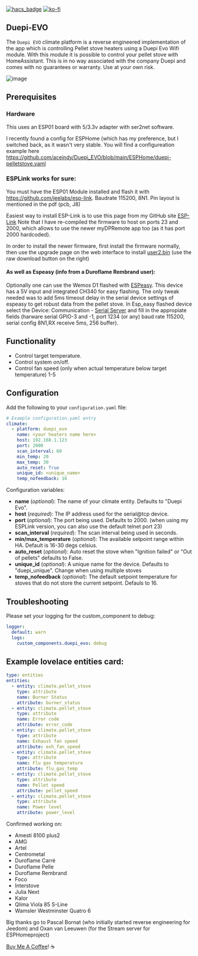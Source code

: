 [![hacs_badge](https://img.shields.io/badge/HACS-Default-orange.svg?style=for-the-badge)](https://github.com/hacs/integration)
[![ko-fi](https://ko-fi.com/img/githubbutton_sm.svg)](https://ko-fi.com/Z8Z050HKY)
## Duepi-EVO
The `Duepi EVO` climate platform is a reverse engineered implementation of the app which is controlling Pellet stove heaters using a Duepi Evo Wifi module.
With this module it is possible to control your pellet stove with HomeAssistant.
This is in no way associated with the company Duepi and comes with no guarantees or warranty. Use at your own risk.

![image](https://github.com/aceindy/Duepi_EVO/assets/94692/5f2bd263-4e17-418d-a467-09fda2802d0e)

## Prerequisites
### Hardware
This uses an ESP01 board with 5/3.3v adapter with ser2net software.

I recently found a config for ESPHome (which has my preference, but I switched back, as it wasn't very stable.
You will find a configureation example here https://github.com/aceindy/Duepi_EVO/blob/main/ESPHome/duepi-pelletstove.yaml


### ESPLink works for sure:
You must have the ESP01 Module installed and flash it with https://github.com/jeelabs/esp-link.
Baudrate 115200, 8N1.
Pin layout is mentioned in the pdf (pcb, J8)

Easiest way to install ESP-Link is to use this page from my GitHub site [ESP-Link](https://aceindy.github.io/esp-link/)
Note that I have re-compiled the firmware to host on ports 23 and 2000, which allows to use the newer myDPRemote app too (as it has port 2000 hardcoded).

In order to install the newer firmware, first install the firmware normally, then use the upgrade page on the web interface to install [user2.bin](https://github.com/aceindy/esp-link/blob/master/user2.bin) (use the raw download button on the right)

#### As well as Espeasy (info from a Duroflame Rembrand user):
Optionally one can use the Wemos D1 flashed with [ESPeasy](https://www.letscontrolit.com/wiki/index.php/ESPEasy). This device has a 5V input and integrated CH340 for easy flashing. The only tweak needed was to add 5ms timeout delay in the serial device settings of espeasy to get robust data from the pellet stove. In Esp_easy flashed device select the Device: Communication - [Serial Server](https://www.letscontrolit.com/wiki/index.php?title=Ser2Net) and fill in the appropiate fields (harware serial GPIO-3 and -1, port 1234 (or any) baud rate 115200, serial config 8N1,RX receive 5ms, 256 buffer). 

## Functionality
- Control target temperature.
- Control system on/off.
- Control fan speed (only when actual temperature below target temperature) 1-5

## Configuration
Add the following to your `configuration.yaml` file:

```yaml
# Example configuration.yaml entry
climate:
  - platform: duepi_evo
    name: <your heaters name here>
    host: 192.168.1.123
    port: 2000
    scan_interval: 60
    min_temp: 20
    max_temp: 30
    auto_reset: True
    unique_id: <unique_name>
    temp_nofeedback: 16
```
Configuration variables:

- **name** (*optional*): The name of your climate entity. Defaults to "Duepi Evo".
- **host** (*required*): The IP address used for the serial@tcp device.
- **port** (*optional*): The port being used. Defaults to 2000. (when using my ESPLink version, you can also use the default telnet port 23)
- **scan_interval** (*required*): The scan interval being used in seconds.
- **min/max_temperature** (*optional*): The available setpoint range within HA. Default is 16-30 degs celsius.
- **auto_reset** (*optional*): Auto reset the stove when "Ignition failed" or "Out of pellets" defaults to False.
- **unique_id** (*optional*): A unique name for the device. Defaults to "duepi_unique". Change when using multiple stoves
- **temp_nofeedback** (*optional*): The default setpoint temperature for stoves that do not store the current setpoint. Defauls to 16.

## Troubleshooting
Please set your logging for the custom_component to debug:
```yaml
logger:
  default: warn
  logs:
    custom_components.duepi_evo: debug
```
## Example lovelace entities card:
```yaml
type: entities
entities:
  - entity: climate.pellet_stove
    type: attribute
    name: Burner Status
    attribute: burner_status
  - entity: climate.pellet_stove
    type: attribute
    name: Error code
    attribute: error_code
  - entity: climate.pellet_stove
    type: attribute
    name: Exhaust fan speed
    attribute: exh_fan_speed
  - entity: climate.pellet_stove
    type: attribute
    name: Flu gas temperature
    attribute: flu_gas_temp
  - entity: climate.pellet_stove
    type: attribute
    name: Pellet speed
    attribute: pellet_speed
  - entity: climate.pellet_stove
    type: attribute
    name: Power level
    attribute: power_level
```

Confirmed working on:
- Amesti 8100 plus2
- AMG
- Artel
- Centrometal
- Duroflame Carré
- Duroflame Pelle
- Duroflame Rembrand
- Foco
- Interstove
- Julia Next
- Kalor
- Qlima Viola 85 S-Line
- Wamsler Westminster Quatro 6

Big thanks go to Pascal Bornat (who initially started reverse engineering for Jeedom)
and Oxan van Leeuwen (for the Stream server for ESPHomeproject)

[Buy Me A Coffee](https://ko-fi.com/aceindy)! :coffee:
